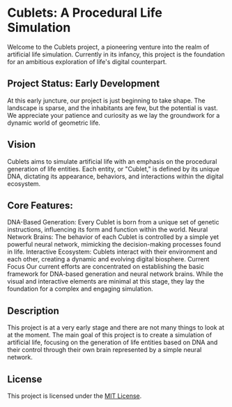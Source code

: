 # Cublets: A Procedural Life Simulation

Welcome to the Cublets project, a pioneering venture into the realm of artificial life simulation. Currently in its infancy, this project is the foundation for an ambitious exploration of life's digital counterpart.

## Project Status: Early Development
At this early juncture, our project is just beginning to take shape. The landscape is sparse, and the inhabitants are few, but the potential is vast. We appreciate your patience and curiosity as we lay the groundwork for a dynamic world of geometric life.

## Vision
Cublets aims to simulate artificial life with an emphasis on the procedural generation of life entities. Each entity, or "Cublet," is defined by its unique DNA, dictating its appearance, behaviors, and interactions within the digital ecosystem.

## Core Features:
DNA-Based Generation: Every Cublet is born from a unique set of genetic instructions, influencing its form and function within the world.
Neural Network Brains: The behavior of each Cublet is controlled by a simple yet powerful neural network, mimicking the decision-making processes found in life.
Interactive Ecosystem: Cublets interact with their environment and each other, creating a dynamic and evolving digital biosphere.
Current Focus
Our current efforts are concentrated on establishing the basic framework for DNA-based generation and neural network brains. While the visual and interactive elements are minimal at this stage, they lay the foundation for a complex and engaging simulation.

## Description

This project is at a very early stage and there are not many things to look at at the moment. The main goal of this project is to create a simulation of artificial life, focusing on the generation of life entities based on DNA and their control through their own brain represented by a simple neural network.

## License

This project is licensed under the [MIT License](LICENSE).
